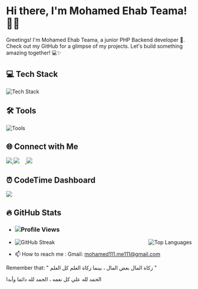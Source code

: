 # Hi there, I'm Mohamed Ehab Teama! 👨‍💻 

Greetings! I'm Mohamed Ehab Teama, a junior PHP Backend developer 🚀. 
Check out my GitHub for a glimpse of my projects. Let's build something amazing together! 💻✨

## 💻 Tech Stack
<p align="left">
  <img src="https://skillicons.dev/icons?i=html,css,php,mysql,python,cpp&theme=dark&borderRadius=20" alt="Tech Stack" />
</p>

## 🛠 Tools
<p align="left">
  <img src="https://skillicons.dev/icons?i=mongodb,postman,tensorflow,photoshop,xd,figma,vscode,androidstudio,git,github,&theme=dark&borderRadius=20" alt="Tools" />
</p>

## 🌐 Connect with Me
<p align="left">
  <a href="https://www.linkedin.com/in/mahmoud-hamdy-alashwah/" target="_blank">
    <img src="https://img.shields.io/badge/-LinkedIn-0A66C2?style=flat-square&logo=LinkedIn&logoColor=white&label=Connect%20with%20me" />
  </a>
  <a href="mailto:hmdy7486@gmail.com" target="_blank">
    <img src="https://img.shields.io/badge/-Gmail-D14836?style=flat-square&logo=Gmail&logoColor=white&label=Email%20me" style="margin-right: 15px;" />
  </a>
  <a href="https://www.facebook.com/MahmoudHamdyElashwah/" target="_blank">
    <img src="https://img.shields.io/badge/-Facebook-1877F2?style=flat-square&logo=Facebook&logoColor=white&label=Follow%20me%20on%20Facebook" style="margin-right: 15px;" />
  </a>
</p>

## ⏰ CodeTime Dashboard
<p align="left">
   <a href="https://wakatime.com/@mahmoud_hamdy" target="_blank">
    <img src="https://img.shields.io/badge/-Wakatime-00877B?style=flat-square&logo=Wakatime&logoColor=white&label=See%20my%20Wakatime%20stats" style="margin-right: 15px;" />
  </a>
</p>

## 🔥 GitHub Stats
-   ###  ![Profile Views](https://komarev.com/ghpvc/?username=mahmoodhamdi&label=Profile%20views&color=0A66C2&style=flat-square)
 -  <div style="display: flex; justify-content: space-between;">
    <img src="https://github-readme-streak-stats.herokuapp.com/?user=mahmoodhamdi" alt="GitHub Streak">
    <img src="https://github-readme-stats.vercel.app/api/top-langs/?username=mahmoodhamdi&layout=compact" alt="Top Languages">
</div>

- 📫 How to reach me :
        Gmail:     mohamed111.me111@gmail.com

Remember that: " زكاة المال بعض المال ، بينما زكاة العلم كل العلم "

الحمد لله علي كل نعمه ، الحمد لله دائما وأبدا
<!---
Mohamed-Ehab-Teama/Mohamed-Ehab-Teama is a ✨ special ✨ repository because its `README.md` (this file) appears on your GitHub profile.
You can click the Preview link to take a look at your changes.
--->
